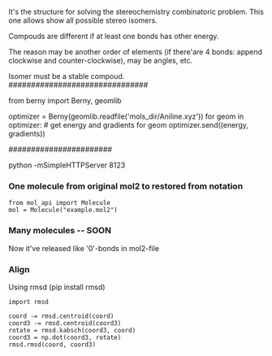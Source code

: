 It's the structure for solving the stereochemistry combinatoric problem. This one allows show all possible stereo isomers.

Compouds are different if at least one bonds has other energy.

The reason may be another order of elements (if there'are 4 bonds: append clockwise and counter-clockwise), may be angles, etc.

Isomer must be a stable compoud.
###############################

from berny import Berny, geomlib

optimizer = Berny(geomlib.readfile('mols_dir/Aniline.xyz'))
for geom in optimizer:
    # get energy and gradients for geom
    optimizer.send((energy, gradients))


####################### 

python -mSimpleHTTPServer 8123



### One molecule from original mol2 to restored from notation

```
from mol_api import Molecule
mol = Molecule("example.mol2")
```

### Many molecules -- SOON
Now it've released like '0'-bonds in mol2-file
### Align

Using rmsd (pip install rmsd) 
```
import rmsd

coord -= rmsd.centroid(coord)
coord3 -= rmsd.centroid(coord3)
rotate = rmsd.kabsch(coord3, coord)
coord3 = np.dot(coord3, rotate)
rmsd.rmsd(coord, coord3)
```